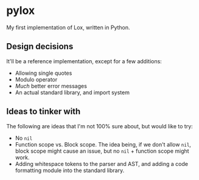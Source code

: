 # pylox

My first implementation of Lox, written in Python.

## Design decisions

It'll be a reference implementation, except for a few additions:

- Allowing single quotes
- Modulo operator
- _Much_ better error messages
- An actual standard library, and import system

## Ideas to tinker with

The following are ideas that I'm not 100% sure about, but would like to try:

- No `nil`
- Function scope vs. Block scope. The idea being, if we don't allow `nil`,
  block scope might cause an issue, but no `nil` + function scope might work.
- Adding whitespace tokens to the parser and AST, and adding a code formatting
  module into the standard library.
